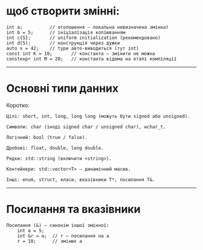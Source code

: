 # щоб створити змінні:
    int a;          // оголошення — локальна невизначена змінна)
    int b = 5;      // ініціалізація копіюванням
    int c{5};       // uniform initialization (рекомендовано)
    int d(5);       // конструкція через дужки
    auto x = 42;    // type авто-виводиться (тут int)
    const int K = 10;       // константа — змінити не можна
    constexpr int M = 20;   // константа відома на етапі компіляції
--- 
# Основні типи данних
Коротко:

    Цілі: short, int, long, long long (можуть бути signed або unsigned).

    Символи: char (іноді signed char / unsigned char), wchar_t.

    Логічний: bool (true / false).

    Дробові: float, double, long double.

    Рядки: std::string (включити <string>).

    Контейнери: std::vector<T> — динамічний масив.

    Інші: enum, struct, класи, вказівники T*, посилання T&.
---
# Посилання та вказівники
    Посилання (&) — синонім іншої змінної:
        int a = 5;
        int &r = a;  // r — посилання на a
        r = 10;      // змінює a
